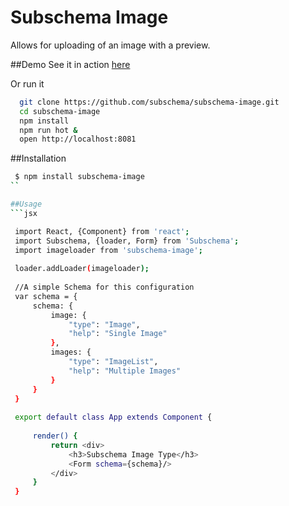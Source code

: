 Subschema Image
===
Allows for uploading of an image with a preview.

##Demo
See it in action [here](http://subschema.github.io/subschema-image)

Or run it 

```sh
  git clone https://github.com/subschema/subschema-image.git
  cd subschema-image
  npm install
  npm run hot &
  open http://localhost:8081
```

##Installation
```sh
 $ npm install subschema-image
``

##Usage
```jsx

 import React, {Component} from 'react';
 import Subschema, {loader, Form} from 'Subschema';
 import imageloader from 'subschema-image';
 
 loader.addLoader(imageloader);
 
 //A simple Schema for this configuration
 var schema = {
     schema: {
         image: {
             "type": "Image",
             "help": "Single Image"
         },
         images: {
             "type": "ImageList",
             "help": "Multiple Images"
         }
     }
 }
 
 export default class App extends Component {
 
     render() {
         return <div>
             <h3>Subschema Image Type</h3>
             <Form schema={schema}/>
         </div>
     }
 }


  
```
